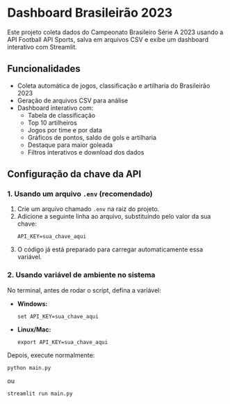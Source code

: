 
# Dashboard Brasileirão 2023

Este projeto coleta dados do Campeonato Brasileiro Série A 2023 usando a API Football API Sports, salva em arquivos CSV e exibe um dashboard interativo com Streamlit.

## Funcionalidades

- Coleta automática de jogos, classificação e artilharia do Brasileirão 2023
- Geração de arquivos CSV para análise
- Dashboard interativo com:
  - Tabela de classificação
  - Top 10 artilheiros
  - Jogos por time e por data
  - Gráficos de pontos, saldo de gols e artilharia
  - Destaque para maior goleada
  - Filtros interativos e download dos dados

## Configuração da chave da API

### 1. Usando um arquivo `.env` (recomendado)

1. Crie um arquivo chamado `.env` na raiz do projeto.
2. Adicione a seguinte linha ao arquivo, substituindo pelo valor da sua chave:
   ```
   API_KEY=sua_chave_aqui
   ```
3. O código já está preparado para carregar automaticamente essa variável.

### 2. Usando variável de ambiente no sistema

No terminal, antes de rodar o script, defina a variável:

- **Windows:**
  ```
  set API_KEY=sua_chave_aqui
  ```
- **Linux/Mac:**
  ```
  export API_KEY=sua_chave_aqui
  ```

Depois, execute normalmente:
```
python main.py
```
ou
```
streamlit run main.py
```

